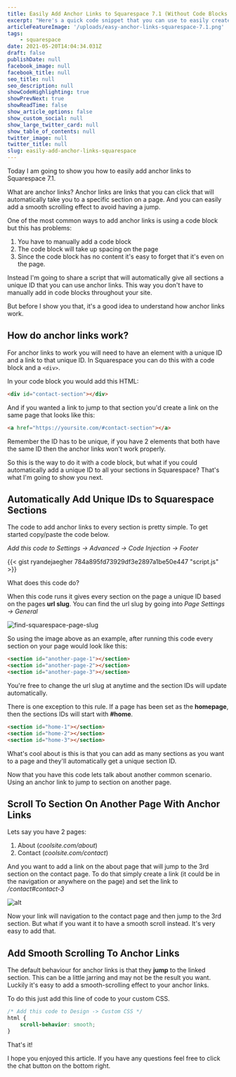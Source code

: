 ```yaml
---
title: Easily Add Anchor Links to Squarespace 7.1 (Without Code Blocks!)
excerpt: "Here's a quick code snippet that you can use to easily create anchor links on your Squarespace 7.1 site"
articleFeatureImage: '/uploads/easy-anchor-links-squarespace-7.1.png'
tags:
    - squarespace
date: 2021-05-20T14:04:34.031Z
draft: false
publishDate: null
facebook_image: null
facebook_title: null
seo_title: null
seo_description: null
showCodeHighlighting: true
showPrevNext: true
showReadTime: false
show_article_options: false
show_custom_social: null
show_large_twitter_card: null
show_table_of_contents: null
twitter_image: null
twitter_title: null
slug: easily-add-anchor-links-squarespace
---
```


<!-- Embeds a gist @username @gistID @file -->

Today I am going to show you how to easily add anchor links to Squarespace 7.1.

What are anchor links? Anchor links are links that you can click that will automatically take you to a specific section on a page. And you can easily add a smooth scrolling effect to avoid having a jump.

One of the most common ways to add anchor links is using a code block but this has problems:

1. You have to manually add a code block
2. The code block will take up spacing on the page
3. Since the code block has no content it's easy to forget that it's even on the page.

Instead I'm going to share a script that will automatically give all sections a unique ID that you can use anchor links. This way you don't have to manually add in code blocks throughout your site.

But before I show you that, it's a good idea to understand how anchor links work.

## How do anchor links work?

For anchor links to work you will need to have an element with a unique ID and a link to that unique ID. In Squarespace you can do this with a code block and a `<div>`.

In your code block you would add this HTML:

```html
<div id="contact-section"></div>
```

And if you wanted a link to jump to that section you'd create a link on the same page that looks like this:

```html
<a href="https://yoursite.com/#contact-section"></a>
```

Remember the ID has to be unique, if you have 2 elements that both have the same ID then the anchor links won't work properly.

So this is the way to do it with a code block, but what if you could automatically add a unique ID to all your sections in Squarespace? That's what I'm going to show you next.

## Automatically Add Unique IDs to Squarespace Sections

The code to add anchor links to every section is pretty simple. To get started copy/paste the code below.

_Add this code to Settings -> Advanced -> Code Injection -> Footer_

<!-- Script for adding the ids to sections -->

{{< gist ryandejaegher 784a895fd73929df3e2897a1be50e447 "script.js"  >}}

What does this code do?

When this code runs it gives every section on the page a unique ID based on the pages **url slug**. You can find the url slug by going into _Page Settings -> General_

![find-squarespace-page-slug](/uploads/squarespace-page-slug.png)

So using the image above as an example, after running this code every section on your page would look like this:

```html
<section id="another-page-1"></section>
<section id="another-page-2"></section>
<section id="another-page-3"></section>
```

You're free to change the url slug at anytime and the section IDs will update automatically.

There is one exception to this rule. If a page has been set as the **homepage**, then the sections IDs will start with **#home**.

```html
<section id="home-1"></section>
<section id="home-2"></section>
<section id="home-3"></section>
```

What's cool about is this is that you can add as many sections as you want to a page and they'll automatically get a unique section ID.

Now that you have this code lets talk about another common scenario. Using an anchor link to jump to section on another page.

## Scroll To Section On Another Page With Anchor Links

Lets say you have 2 pages:

1. About (_coolsite.com/about_)
2. Contact (_coolsite.com/contact_)

And you want to add a link on the about page that will jump to the 3rd section on the contact page. To do that simply create a link (it could be in the navigation or anywhere on the page) and set the link to _/contact#contact-3_

![alt](/uploads/squarespace-anchor-link.png)

Now your link will navigation to the contact page and then jump to the 3rd section. But what if you want it to have a smooth scroll instead. It's very easy to add that.

## Add Smooth Scrolling To Anchor Links

The default behaviour for anchor links is that they **jump** to the linked section. This can be a little jarring and may not be the result you want. Luckily it's easy to add a smooth-scrolling effect to your anchor links.

To do this just add this line of code to your custom CSS.

```css
/* Add this code to Design -> Custom CSS */
html {
    scroll-behavior: smooth;
}
```

That's it!

I hope you enjoyed this article. If you have any questions feel free to click the chat button on the bottom right.
